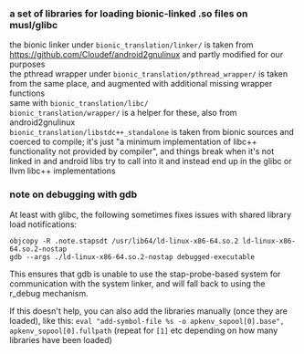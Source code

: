 ### a set of libraries for loading bionic-linked .so files on musl/glibc

the bionic linker under `bionic_translation/linker/` is taken from https://github.com/Cloudef/android2gnulinux and partly modified for our purposes  
the pthread wrapper under `bionic_translation/pthread_wrapper/` is taken from the same place, and augmented with additional missing wrapper functions  
same with `bionic_translation/libc/`  
`bionic_translation/wrapper/` is a helper for these, also from android2gnulinux  
`bionic_translation/libstdc++_standalone` is taken from bionic sources and coerced to compile; it's just "a minimum implementation of libc++ functionality not provided by compiler",
and things break when it's not linked in and android libs try to call into it and instead end up in the glibc or llvm libc++ implementations  

### note on debugging with gdb

At least with glibc, the following sometimes fixes issues with shared library load notifications:
```
objcopy -R .note.stapsdt /usr/lib64/ld-linux-x86-64.so.2 ld-linux-x86-64.so.2-nostap
gdb --args ./ld-linux-x86-64.so.2-nostap debugged-executable
```
This ensures that gdb is unable to use the stap-probe-based system for communication with
the system linker, and will fall back to using the r_debug mechanism.

If this doesn't help, you can also add the libraries manually (once they are loaded), like this:
`eval "add-symbol-file %s -o apkenv_sopool[0].base", apkenv_sopool[0].fullpath` (repeat for `[1]` etc
depending on how many libraries have been loaded)
